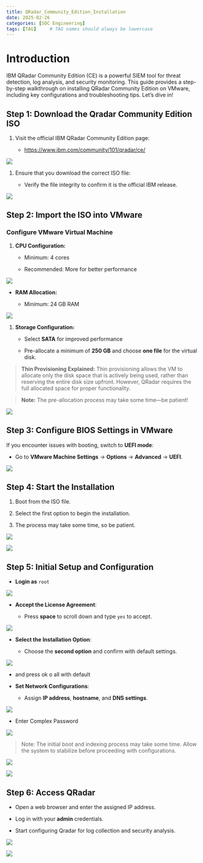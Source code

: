 ```yaml
---
title: QRadar_Community_Edition_Installation
date: 2025-02-26
categories: [SOC Engineering]
tags: [TAG]     # TAG names should always be lowercase
---
```


# **Introduction**  

IBM QRadar Community Edition (CE) is a powerful SIEM tool for threat detection, log analysis, and security monitoring. This guide provides a step-by-step walkthrough on installing QRadar Community Edition on VMware, including key configurations and troubleshooting tips. Let’s dive in!

## Step 1: Download the Qradar Community Edition ISO

1. Visit the official IBM QRadar Community Edition page:
    
    - https://www.ibm.com/community/101/qradar/ce/

![](https://firebasestorage.googleapis.com/v0/b/avatars-2aed4.appspot.com/o/sf%2FScreenshot_3.png?alt=media&token=af8589fb-d162-476f-ab8e-8bb550420065)
        
1. Ensure that you download the correct ISO file:
    
    - Verify the file integrity to confirm it is the official IBM release.

![](https://firebasestorage.googleapis.com/v0/b/avatars-2aed4.appspot.com/o/sf%2FScreenshot_5.png?alt=media&token=63bb00f1-49ef-4e57-bcda-c5994fa272b0)

## Step 2: Import the ISO into VMware

### Configure VMware Virtual Machine

1. **CPU Configuration:**
    
    - Minimum: 4 cores
        
    - Recommended: More for better performance

![](https://firebasestorage.googleapis.com/v0/b/avatars-2aed4.appspot.com/o/sf%2FScreenshot_6.png?alt=media&token=be7dfd64-0a06-4f94-b6cd-a48839c89dde)

- **RAM Allocation:**
    
    - Minimum: 24 GB RAM 


![](https://firebasestorage.googleapis.com/v0/b/avatars-2aed4.appspot.com/o/sf%2FScreenshot_7.png?alt=media&token=4835f6d5-263e-4fef-9192-7ba4c9daebb4)

1. **Storage Configuration:**
    
    - Select **SATA** for improved performance
        
    - Pre-allocate a minimum of **250 GB** and choose **one file** for the virtual disk.
        
> **Thin Provisioning Explained:** Thin provisioning allows the VM to allocate only the disk space that is actively being used, rather than reserving the entire disk size upfront. However, QRadar requires the full allocated space for proper functionality.

> **Note:** The pre-allocation process may take some time—be patient!


![](https://firebasestorage.googleapis.com/v0/b/avatars-2aed4.appspot.com/o/sf%2FScreenshot_8.png?alt=media&token=71cc52c3-e6e8-48af-bfda-797f0501a4b1)


## Step 3: Configure BIOS Settings in VMware

If you encounter issues with booting, switch to **UEFI mode**:

- Go to **VMware Machine Settings** → **Options** → **Advanced** → **UEFI**.


![](https://firebasestorage.googleapis.com/v0/b/avatars-2aed4.appspot.com/o/sf%2FScreenshot_10.png?alt=media&token=89b4a39f-42d4-4c5b-81cd-c976fb36d7e8)

## Step 4: Start the Installation

1. Boot from the ISO file.
    
2. Select the first option to begin the installation.
    
3. The process may take some time, so be patient.

![](https://firebasestorage.googleapis.com/v0/b/avatars-2aed4.appspot.com/o/sf%2FScreenshot_11.png?alt=media&token=3fa2dbf3-9635-4760-af9b-74ac38e70c6c)

![](https://firebasestorage.googleapis.com/v0/b/avatars-2aed4.appspot.com/o/sf%2FScreenshot_30.png?alt=media&token=d9601618-620f-46f3-a743-ea1c9f378688)

## Step 5: Initial Setup and Configuration

- **Login as** `root`

![](https://firebasestorage.googleapis.com/v0/b/avatars-2aed4.appspot.com/o/sf%2FScreenshot_15.png?alt=media&token=f1e7d4a6-75cb-4c9d-aabe-d84a1e267e11)


- **Accept the License Agreement**:
    
    - Press **space** to scroll down and type `yes` to accept.

![](https://firebasestorage.googleapis.com/v0/b/avatars-2aed4.appspot.com/o/sf%2FScreenshot_17.png?alt=media&token=c3c725be-4bf6-4dee-8d93-c76f1cd23117)

- **Select the Installation Option**:
    
    - Choose the **second option** and confirm with default settings.

![](https://firebasestorage.googleapis.com/v0/b/avatars-2aed4.appspot.com/o/sf%2FScreenshot_18.png?alt=media&token=19a3388a-36da-4146-a077-06e445b36117)

- and press ok o all with default 

- **Set Network Configurations**:
    
    - Assign **IP address**, **hostname**, and **DNS settings**.

![](https://firebasestorage.googleapis.com/v0/b/avatars-2aed4.appspot.com/o/sf%2FScreenshot_29.png?alt=media&token=646eaa9d-dce7-459e-a085-f023067c7acd)

- Enter Complex Password 

![](https://firebasestorage.googleapis.com/v0/b/avatars-2aed4.appspot.com/o/sf%2FScreenshot_21.png?alt=media&token=71a69428-d110-4a3e-8400-d8822c70b248)

> Note: The initial boot and indexing process may take some time. Allow the system to stabilize before proceeding with configurations.

![](https://firebasestorage.googleapis.com/v0/b/avatars-2aed4.appspot.com/o/sf%2FScreenshot_31.png?alt=media&token=3dd4e028-b19f-4909-9945-f417f7d53141)


![](https://firebasestorage.googleapis.com/v0/b/avatars-2aed4.appspot.com/o/sf%2FScreenshot_26.png?alt=media&token=affd5e57-99f3-49b7-9620-76805528c195)

## Step 6: Access QRadar

- Open a web browser and enter the assigned IP address.
    
- Log in with your **admin** credentials.
    
- Start configuring Qradar for log collection and security analysis.

![](https://firebasestorage.googleapis.com/v0/b/avatars-2aed4.appspot.com/o/sf%2FScreenshot_32.png?alt=media&token=ac02271c-13a3-45ee-9831-374d704bc51a)

![](https://firebasestorage.googleapis.com/v0/b/avatars-2aed4.appspot.com/o/sf%2FScreenshot_35.png?alt=media&token=b7817a24-17ec-48a0-af19-af5dcb320f44)


